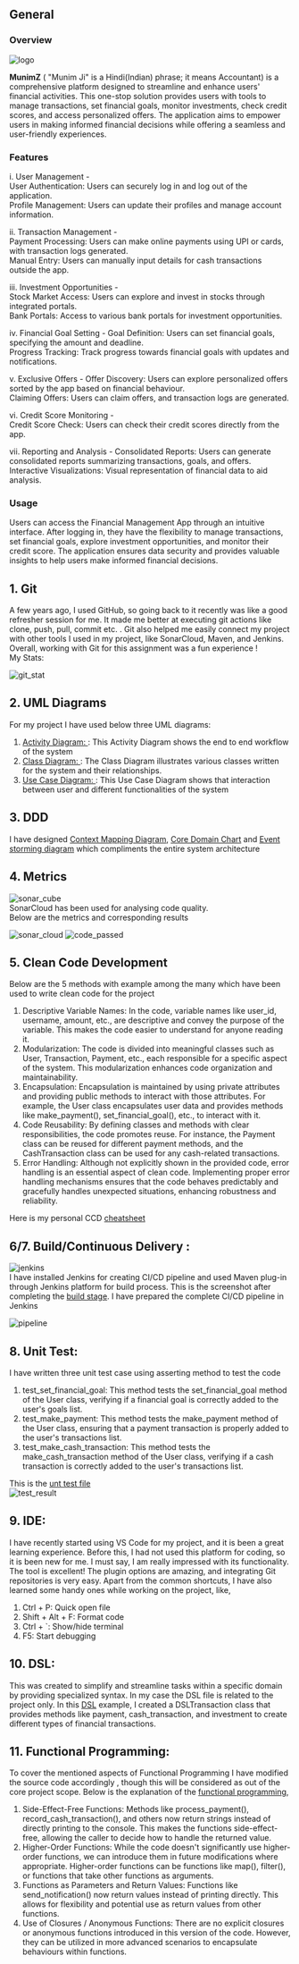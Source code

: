 ## General

### Overview 
                                                                                                                                                                                                                                    
                                                                                                                                                                                                                            
![logo](https://github.com/Aparup007/One-Stop-Expense-Solution-MunimZ/blob/main/miscellaneous/Screenshot%202024-03-29%20142802.png)              
                                                                                                                                                                                                                                  

**MunimZ** ( "Munim Ji" is a Hindi(Indian) phrase; it means Accountant) is a comprehensive platform designed to streamline and enhance users' financial activities. This one-stop solution provides users with tools to manage transactions, set financial goals, monitor investments, check credit scores, and access personalized offers. The application aims to empower users in making informed financial decisions while offering a seamless and user-friendly experiences.  

### Features
i. User Management -  
User Authentication: Users can securely log in and log out of the application.  
Profile Management: Users can update their profiles and manage account information.  

ii. Transaction Management -  
Payment Processing: Users can make online payments using UPI or cards, with transaction logs generated.  
Manual Entry: Users can manually input details for cash transactions outside the app.

iii. Investment Opportunities -  
Stock Market Access: Users can explore and invest in stocks through integrated portals.  
Bank Portals: Access to various bank portals for investment opportunities.  

iv. Financial Goal Setting - 
Goal Definition: Users can set financial goals, specifying the amount and deadline.  
Progress Tracking: Track progress towards financial goals with updates and notifications.  

v. Exclusive Offers - 
Offer Discovery: Users can explore personalized offers sorted by the app based on financial behaviour.  
Claiming Offers: Users can claim offers, and transaction logs are generated.  

vi. Credit Score Monitoring -  
Credit Score Check: Users can check their credit scores directly from the app.  

vii. Reporting and Analysis - 
Consolidated Reports: Users can generate consolidated reports summarizing transactions, goals, and offers.  
Interactive Visualizations: Visual representation of financial data to aid analysis.  

### Usage
Users can access the Financial Management App through an intuitive interface. After logging in, they have the flexibility to manage transactions, set financial goals, explore investment opportunities, and monitor their credit score. The application ensures data security and provides valuable insights to help users make informed financial decisions.  

## 1. Git
A few years ago, I used GitHub, so going back to it recently was like a good refresher session for me. It made me better at executing git actions like clone, push, pull, commit etc. . Git also helped me easily connect my project with other tools I used in my project, like SonarCloud, Maven, and Jenkins. Overall, working with Git for this assignment was a fun experience !                                                                            
My Stats:                                                                                                                                                                                                                   
                                                                                                                                                                                                                            
                                                                                                                                                                                                                           
![git_stat](https://github.com/Aparup007/One-Stop-Expense-Solution-MunimZ/blob/main/miscellaneous/Github%20stat.png)                                                                                                                                                                    

## 2. UML Diagrams
For my project I have used below three UML diagrams: 

1. [Activity Diagram: ](https://github.com/Aparup007/One-Stop-Expense-Solution-MunimZ/blob/main/UML%20Diagrams/UML%20User%20Activity%20Diagram.png): This Activity Diagram shows the end to end workflow of the system
2. [Class Diagram: ](https://github.com/Aparup007/One-Stop-Expense-Solution-MunimZ/blob/main/UML%20Diagrams/UML%20Class%20Diagram.png): The Class Diagram illustrates various classes written for the system and their relationships.
3. [Use Case Diagram: ](https://github.com/Aparup007/One-Stop-Expense-Solution-MunimZ/blob/main/UML%20Diagrams/UML%20Use%20Case%20Diagram.png): This Use Case Diagram shows that interaction between user and different functionalities of the system

## 3. DDD
I have designed [Context Mapping Diagram](https://github.com/Aparup007/One-Stop-Expense-Solution-MunimZ/blob/main/DDD/Contex%20Mapping%20Diagram.png), [Core Domain Chart](https://github.com/Aparup007/One-Stop-Expense-Solution-MunimZ/blob/main/DDD/Core%20Diagram%20Chart.jpg) and [Event storming diagram](https://github.com/Aparup007/One-Stop-Expense-Solution-MunimZ/blob/main/DDD/Event%20storming%20diagram.png) which compliments the entire system architecture

## 4. Metrics
![sonar_cube](https://github.com/Aparup007/One-Stop-Expense-Solution-MunimZ/blob/main/miscellaneous/sonarcloud%20logo.png)                                                                                                  
SonarCloud has been used for analysing code quality.                                                                                                                                                                          
Below are the metrics and corresponding results                                                                                                                                                                              
                                                                                                                                                                                                                                
                                                                                                                                                                                                                                                                                                                                                                                                                                                                                                                                                                                                                                           
![sonar_cloud](https://github.com/Aparup007/One-Stop-Expense-Solution-MunimZ/blob/main/miscellaneous/SonarCloud%20result.png)
![code_passed](https://github.com/Aparup007/One-Stop-Expense-Solution-MunimZ/blob/main/miscellaneous/Code_passed.png)


## 5. Clean Code Development
Below are the 5 methods with example among the many which have been used to write clean code for the project

1. Descriptive Variable Names: In the code, variable names like user_id, username, amount, etc., are descriptive and convey the purpose of the variable. This makes the code easier to understand for anyone reading it.
2. Modularization: The code is divided into meaningful classes such as User, Transaction, Payment, etc., each responsible for a specific aspect of the system. This modularization enhances code organization and 
   maintainability.
3. Encapsulation:	Encapsulation is maintained by using private attributes and providing public methods to interact with those attributes. For example, the User class encapsulates user data and provides methods like 
   make_payment(), set_financial_goal(), etc., to interact with it.
4. Code Reusability: By defining classes and methods with clear responsibilities, the code promotes reuse. For instance, the Payment class can be reused for different payment methods, and the CashTransaction class can be 
   used for any cash-related transactions.
5. Error Handling: Although not explicitly shown in the provided code, error handling is an essential aspect of clean code. Implementing proper error handling mechanisms ensures that the code behaves predictably and 
   gracefully handles unexpected situations, enhancing robustness and reliability.

Here is my personal CCD [cheatsheet](https://github.com/Aparup007/One-Stop-Expense-Solution-MunimZ/blob/main/CCD%20Cheet%20sheet.pdf)

## 6/7. Build/Continuous Delivery :
![jenkins](https://github.com/Aparup007/One-Stop-Expense-Solution-MunimZ/blob/main/miscellaneous/Screenshot%202024-03-27%20175206.png)                                                                                         
I have installed Jenkins for creating CI/CD pipeline and used Maven plug-in through Jenkins platform for build process.
This is the screenshot after completing the [build stage](https://github.com/Aparup007/One-Stop-Expense-Solution-MunimZ/blob/main/miscellaneous/Screenshot%202024-02-21%20185709.png).
I have prepared the complete CI/CD pipeline in Jenkins                                                                                                                                                                          
                                                                                                                                                                                                                                       
![pipeline](https://github.com/Aparup007/One-Stop-Expense-Solution-MunimZ/blob/main/miscellaneous/Screenshot%202024-02-28%20163309.png)

## 8. Unit Test: 
I have written three unit test case using asserting method to test the code 

1. test_set_financial_goal: This method tests the set_financial_goal method of the User class, verifying if a financial goal is correctly added to the user's goals list.
2. test_make_payment: This method tests the make_payment method of the User class, ensuring that a payment transaction is properly added to the user's transactions list.
3. test_make_cash_transaction: This method tests the make_cash_transaction method of the User class, verifying if a cash transaction is correctly added to the user's transactions list.

This is the [unt test file](https://github.com/Aparup007/One-Stop-Expense-Solution-MunimZ/blob/main/Unit_test.py)                                                                                                                  
![test_result](https://github.com/Aparup007/One-Stop-Expense-Solution-MunimZ/blob/main/miscellaneous/Screenshot%202024-03-27%20182128.png)                                                                                  


## 9. IDE:

I have recently started using VS Code for my project, and it is been a great learning experience. Before this, I had not used this platform for coding, so it is been new for me. I must say, I am really impressed with its functionality. The tool is excellent! The plugin options are amazing, and integrating Git repositories is very easy. 
Apart from the common shortcuts, I have also learned some handy ones while working on the project, like,
1. Ctrl + P: Quick open file
2. Shift + Alt + F: Format code
3. Ctrl + `: Show/hide terminal
4. F5: Start debugging


## 10. DSL:
         
This was created to simplify and streamline tasks within a specific domain by providing specialized syntax. In my case the DSL file is related to the project only. In this [DSL](https://github.com/Aparup007/One-Stop-Expense-Solution-MunimZ/blob/main/DSL.py) example, I created a DSLTransaction class that provides methods like payment, cash_transaction, and investment to create different types of financial transactions.

## 11. Functional Programming: 

To cover the mentioned aspects of Functional Programming I have modified the source code accordingly , though this will be considered as out of the core project scope.
Below is the explanation of the [functional programming](https://github.com/Aparup007/One-Stop-Expense-Solution-MunimZ/blob/main/Functional_programming.py),

1. Side-Effect-Free Functions: Methods like process_payment(), record_cash_transaction(), and others now return strings instead of directly printing to the console. This makes the functions side-effect-free, allowing 
   the caller to decide how to handle the returned value.
2. Higher-Order Functions: While the code doesn't significantly use higher-order functions, we can introduce them in future modifications where appropriate. Higher-order functions can be functions like map(), filter(), 
   or functions that take other functions as arguments.
3. Functions as Parameters and Return Values: Functions like send_notification() now return values instead of printing directly. This allows for flexibility and potential use as return values from other functions.
4. Use of Closures / Anonymous Functions: There are no explicit closures or anonymous functions introduced in this version of the code. However, they can be utilized in more advanced scenarios to encapsulate behaviours 
   within functions.
   




                                                                                                                                                                                                                        
                                                                                                                                                                                                                        
                                                                                                                                                                                                                             
                                                                                                                                                                                                                                                                                                                                                                                                                                                          
                                                                                                                                                                                                                                                                                                                                                                                                                                                       




